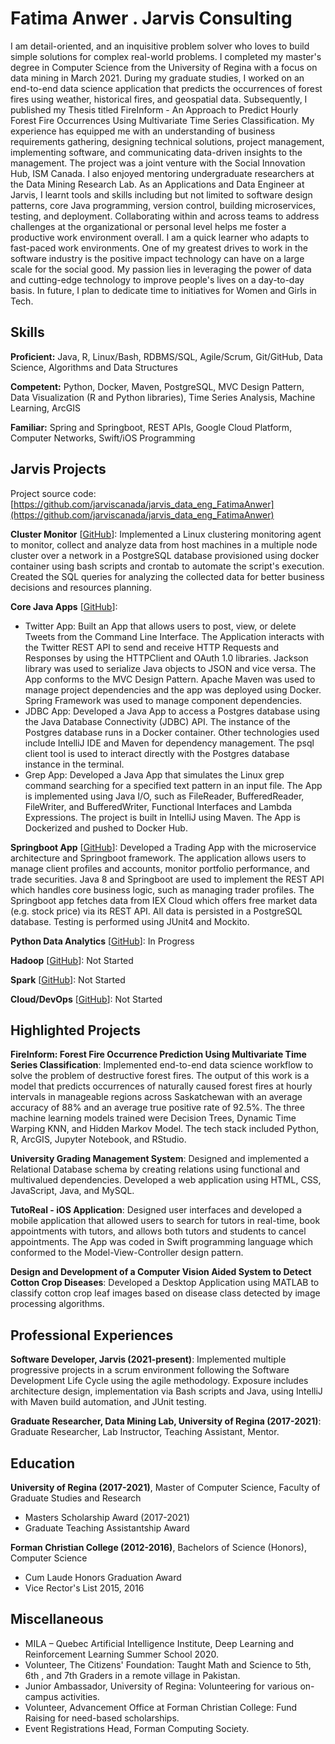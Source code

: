 # Fatima Anwer . Jarvis Consulting

I am detail-oriented, and an inquisitive problem solver who loves to build simple solutions for complex real-world problems. I completed my master's degree in Computer Science from the University of Regina with a focus on data mining in March 2021. During my graduate studies, I worked on an end-to-end data science application that predicts the occurrences of forest fires using weather, historical fires, and geospatial data. Subsequently, I published my Thesis titled FireInform - An Approach to Predict Hourly Forest Fire Occurrences Using Multivariate Time Series Classification. My experience has equipped me with an understanding of business requirements gathering, designing technical solutions, project management, implementing software, and communicating data-driven insights to the management. The project was a joint venture with the Social Innovation Hub, ISM Canada. I also enjoyed mentoring undergraduate researchers at the Data Mining Research Lab. As an Applications and Data Engineer at Jarvis, I learnt tools and skills including but not limited to software design patterns, core Java programming, version control, building microservices, testing, and deployment. Collaborating within and across teams to address challenges at the organizational or personal level helps me foster a productive work environment overall. I am a quick learner who adapts to fast-paced work environments. One of my greatest drives to work in the software industry is the positive impact technology can have on a large scale for the social good. My passion lies in leveraging the power of data and cutting-edge technology to improve people's lives on a day-to-day basis. In future, I plan to dedicate time to initiatives for Women and Girls in Tech.

## Skills

**Proficient:** Java, R, Linux/Bash, RDBMS/SQL, Agile/Scrum, Git/GitHub, Data Science, Algorithms and Data Structures

**Competent:** Python, Docker, Maven, PostgreSQL, MVC Design Pattern, Data Visualization (R and Python libraries), Time Series Analysis, Machine Learning, ArcGIS

**Familiar:** Spring and Springboot, REST APIs, Google Cloud Platform, Computer Networks, Swift/iOS Programming

## Jarvis Projects

Project source code: [https://github.com/jarviscanada/jarvis_data_eng_FatimaAnwer](https://github.com/jarviscanada/jarvis_data_eng_FatimaAnwer)


**Cluster Monitor** [[GitHub](https://github.com/jarviscanada/jarvis_data_eng_FatimaAnwer/tree/master/linux_sql)]: Implemented a Linux clustering monitoring agent to monitor, collect and analyze data from host machines in a multiple node cluster over a network in a PostgreSQL database provisioned using docker container using bash scripts and crontab to automate the script's execution. Created the SQL queries for analyzing the collected data for better business decisions and resources planning.

**Core Java Apps** [[GitHub](https://github.com/jarviscanada/jarvis_data_eng_FatimaAnwer/tree/master/core_java)]:
      
  - Twitter App: Built an App that allows users to post, view, or delete Tweets from the Command Line Interface. The Application interacts with the Twitter REST API to send and receive HTTP Requests and Responses by using the HTTPClient and OAuth 1.0 libraries. Jackson library was used to serialize Java objects to JSON and vice versa. The App conforms to the MVC Design Pattern. Apache Maven was used to manage project dependencies and the app was deployed using Docker. Spring Framework was used to manage component dependencies.
  - JDBC App: Developed a Java App to access a Postgres database using the Java Database Connectivity (JDBC) API. The instance of the Postgres database runs in a Docker container. Other technologies used include IntelliJ IDE and Maven for dependency management. The psql client tool is used to interact directly with the Postgres database instance in the terminal.
  - Grep App: Developed a Java App that simulates the Linux grep command searching for a specified text pattern in an input file. The App is implemented using Java I/O, such as FileReader, BufferedReader, FileWriter, and BufferedWriter, Functional Interfaces and Lambda Expressions. The project is built in IntelliJ using Maven. The App is Dockerized and pushed to Docker Hub.

**Springboot App** [[GitHub](https://github.com/jarviscanada/jarvis_data_eng_FatimaAnwer/tree/master/springboot)]: Developed a Trading App with the microservice architecture and Springboot framework. The application allows users to manage client profiles and accounts, monitor portfolio performance, and trade securities. Java 8 and Springboot are used to implement the REST API which handles core business logic, such as managing trader profiles. The Springboot app fetches data from IEX Cloud which offers free market data (e.g. stock price) via its REST API. All data is persisted in a PostgreSQL database. Testing is performed using JUnit4 and Mockito.

**Python Data Analytics** [[GitHub](https://github.com/jarviscanada/jarvis_data_eng_FatimaAnwer/tree/master/python_data_anlytics)]: In Progress

**Hadoop** [[GitHub](https://github.com/jarviscanada/jarvis_data_eng_FatimaAnwer/tree/master/hadoop)]: Not Started

**Spark** [[GitHub](https://github.com/jarviscanada/jarvis_data_eng_FatimaAnwer/tree/master/spark)]: Not Started

**Cloud/DevOps** [[GitHub](https://github.com/jarviscanada/jarvis_data_eng_FatimaAnwer/tree/master/cloud_devops)]: Not Started


## Highlighted Projects
**FireInform: Forest Fire Occurrence Prediction Using Multivariate Time Series Classification**: Implemented end-to-end data science workflow to solve the problem of destructive forest fires. The output of this work is a model that predicts occurrences of naturally caused forest fires at hourly intervals in manageable regions across Saskatchewan with an average accuracy of 88% and an average true positive rate of 92.5%. The three machine learning models trained were Decision Trees, Dynamic Time Warping KNN, and Hidden Markov Model. The tech stack included Python, R, ArcGIS, Jupyter Notebook, and RStudio.

**University Grading Management System**: Designed and implemented a Relational Database schema by creating relations using functional and multivalued dependencies. Developed a web application using HTML, CSS, JavaScript, Java, and MySQL.

**TutoReal - iOS Application**: Designed user interfaces and developed a mobile application that allowed users to search for tutors in real-time, book appointments with tutors, and allows both tutors and students to cancel appointments. The App was coded in Swift programming language which conformed to the Model-View-Controller design pattern.

**Design and Development of a Computer Vision Aided System to Detect Cotton Crop Diseases**: Developed a Desktop Application using MATLAB to classify cotton crop leaf images based on disease class detected by image processing algorithms.


## Professional Experiences

**Software Developer, Jarvis (2021-present)**: Implemented multiple progressive projects in a scrum environment following the Software Development Life Cycle using the agile methodology. Exposure includes architecture design, implementation via Bash scripts and Java, using IntelliJ with Maven build automation, and JUnit testing.

**Graduate Researcher, Data Mining Lab, University of Regina (2017-2021)**: Graduate Researcher, Lab Instructor, Teaching Assistant, Mentor.


## Education
**University of Regina (2017-2021)**, Master of Computer Science, Faculty of Graduate Studies and Research
- Masters Scholarship Award (2017-2021)
- Graduate Teaching Assistantship Award

**Forman Christian College (2012-2016)**, Bachelors of Science (Honors), Computer Science
- Cum Laude Honors Graduation Award
- Vice Rector's List 2015, 2016


## Miscellaneous
- MILA – Quebec Artificial Intelligence Institute, Deep Learning and Reinforcement Learning Summer School 2020.
- Volunteer, The Citizens' Foundation: Taught Math and Science to 5th, 6th , and 7th Graders in a remote village in Pakistan.
- Junior Ambassador, University of Regina: Volunteering for various on-campus activities.
- Volunteer, Advancement Office at Forman Christian College: Fund Raising for need-based scholarships.
- Event Registrations Head, Forman Computing Society.